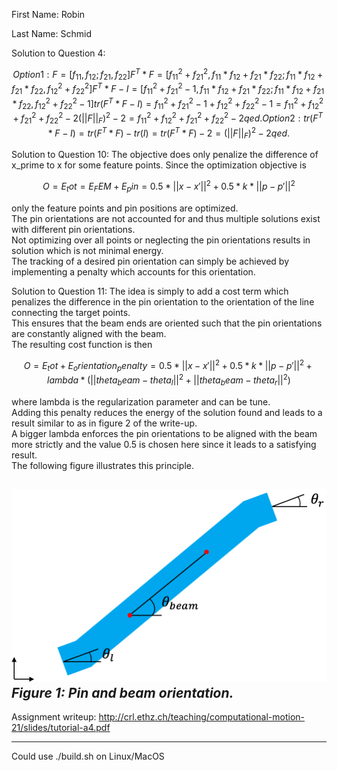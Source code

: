First Name: Robin

Last Name: Schmid

Solution to Question 4:
````math
Option 1:
F = [f_11, f_12;
    f_21, f_22]
F^T * F = [f_11^2 + f_21^2, f_11*f_12 + f_21*f_22;
           f_11*f_12 + f_21*f_22, f_12^2 + f_22^2]
F^T * F - I = [f_11^2 + f_21^2 - 1, f_11*f_12 + f_21*f_22;
              f_11*f_12 + f_21*f_22, f_12^2 + f_22^2 - 1]
tr(F^T * F - I) = f_11^2 + f_21^2 - 1 + f_12^2 + f_22^2 - 1 = f_11^2 + f_12^2 + f_21^2 + f_22^2 - 2
(||F||_F)^2 - 2 = f_11^2 + f_12^2 + f_21^2 + f_22^2 - 2 qed.

Option 2:
tr(F^T*F - I) = tr(F^T*F) - tr(I) = tr(F^T*F) - 2 = (||F||_F)^2 - 2 qed.
````

Solution to Question 10:
The objective does only penalize the difference of x_prime to x for some feature points.
Since the optimization objective is
````math
O = E_tot = E_FEM + E_pin = 0.5*||x-x'||^2 + 0.5*k*||p-p'||^2
````
only the feature points and pin positions are optimized.\
The pin orientations are not accounted for and thus multiple solutions exist with different pin orientations.\
Not optimizing over all points or neglecting the pin orientations results in solution which is not minimal energy.\
The tracking of a desired pin orientation can simply be achieved by implementing a penalty which accounts for this orientation.

Solution to Question 11:
The idea is simply to add a cost term which penalizes the difference in the pin orientation to the orientation of the line connecting the target points.\
This ensures that the beam ends are oriented such that the pin orientations are constantly aligned with the beam.\
The resulting cost function is then
```math
O = E_tot + E_orientation_penalty
  = 0.5*||x-x'||^2 + 0.5*k*||p-p'||^2 + lambda*(||theta_beam-theta_l||^2 + ||theta_beam-theta_r||^2)
```
where lambda is the regularization parameter and can be tune.\
Adding this penalty reduces the energy of the solution found and leads to a result similar to as in figure 2 of the write-up.\
A bigger lambda enforces the pin orientations to be aligned with the beam more strictly and the value 0.5 is chosen here since it leads to a satisfying result.\
The following figure illustrates this principle.

![](beam_orientation.png)\
*Figure 1: Pin and beam orientation.*
---

Assignment writeup: http://crl.ethz.ch/teaching/computational-motion-21/slides/tutorial-a4.pdf

---

Could use ./build.sh on Linux/MacOS